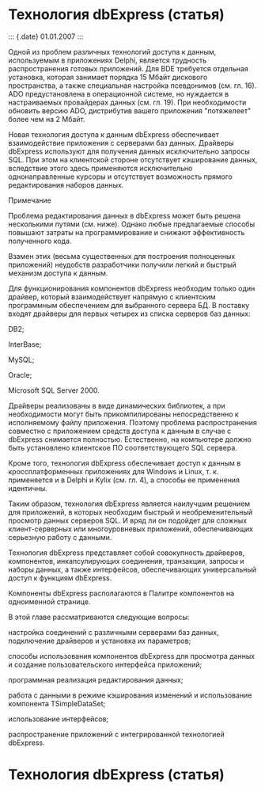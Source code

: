 Технология dbExpress (статья)
=============================

::: {.date}
01.01.2007
:::

Одной из проблем различных технологий доступа к данным, используемым в
приложениях Delphi, является трудность распространения готовых
приложений. Для BDE требуется отдельная установка, которая занимает
порядка 15 Мбайт дискового пространства, а также специальная настройка
псевдонимов (см. гл. 16). ADO предустановлена в операционной системе, но
нуждается в настраиваемых провайдерах данных (см. гл. 19). При
необходимости обновить версию ADO, дистрибутив вашего приложения
\"потяжелеет\" более чем на 2 Мбайт.

Новая технология доступа к данным dbExpress обеспечивает взаимодействие
приложения с серверами баз данных. Драйверы dbExpress используют для
получения данных исключительно запросы SQL. При этом на клиентской
стороне отсутствует кэширование данных, вследствие этого здесь
применяются исключительно однонаправленные курсоры и отсутствует
возможность прямого редактирования наборов данных.

Примечание 

Проблема редактирования данных в dbExpress может быть решена несколькими
путями (см. ниже). Однако любые предлагаемые способы повышают затраты на
программирование и снижают эффективность полученного кода.

Взамен этих (весьма существенных для построения полноценных приложений)
неудобств разработчики получили легкий и быстрый механизм доступа к
данным.

Для функционирования компонентов dbExpress необходим только один
драйвер, который взаимодействует напрямую с клиентским программным
обеспечением для выбранного сервера БД. В поставку входят драйверы для
первых четырех из списка серверов баз данных:

DB2;

InterBase;

MySQL;

Oracle;

Microsoft SQL Server 2000.

Драйверы реализованы в виде динамических библиотек, а при необходимости
могут быть прикомпилированы непосредственно к исполняемому файлу
приложения. Поэтому проблема распространения совместно с приложением
средств доступа к данным в случае с dbExpress снимается полностью.
Естественно, на компьютере должно быть установлено клиентское ПО
соответствующего SQL сервера.

Кроме того, технология dbExpress обеспечивает доступ к данным в
кроссплатформенных приложениях для Windows и Linux, т. к. применяется и
в Delphi и Kylix (см. гл. 4), а способы ее применения идентичны.

Таким образом, технология dbExpress является наилучшим решением для
приложений, в которых необходим быстрый и необременительный просмотр
данных серверов SQL. И вряд ли он подойдет для сложных клиент-серверных
или многоуровневых приложений, обеспечивающих серьезную работу с
данными.

Технология dbExpress представляет собой совокупность драйверов,
компонентов, инкапсулирующих соединения, транзакции, запросы и наборы
данных, а также интерфейсов, обеспечивающих универсальный доступ к
функциям dbExpress.

Компоненты dbExpress располагаются в Палитре компонентов на одноименной
странице.

В этой главе рассматриваются следующие вопросы:

настройка соединений с различными серверами баз данных, подключение
драйверов и установка их параметров;

способы использования компонентов dbExpress для просмотра данных и
создание пользовательского интерфейса приложений;

программная реализация редактирования данных;

работа с данными в режиме кэширования изменений и использование
компонента TSimpleDataSet;

использование интерфейсов;

распространение приложений с интегрированной технологией dbExpress.

Технология dbExpress (статья)
=============================
